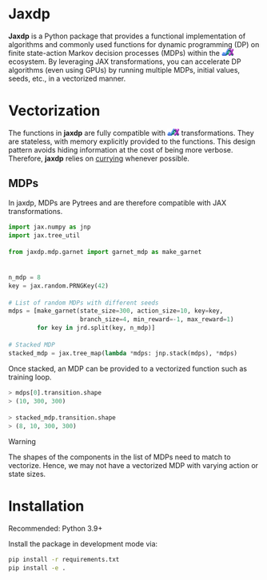 # Jaxdp


**Jaxdp** is a Python package that provides a functional implementation of algorithms and commonly used functions for dynamic programming (DP) on finite state-action Markov decision processes (MDPs) within the <img src="https://raw.githubusercontent.com/google/jax/main/images/jax_logo_250px.png" width = 24px alt="logo"></img> ecosystem. By leveraging JAX transformations, you can accelerate DP algorithms (even using GPUs) by running multiple MDPs, initial values, seeds, etc., in a vectorized manner.

# Vectorization

The functions in **jaxdp** are fully compatible with <img src="https://raw.githubusercontent.com/google/jax/main/images/jax_logo_250px.png" width = 24px alt="logo"></img> transformations.  They are stateless, with memory explicitly provided to the functions. This design pattern avoids hiding information at the cost of being more verbose. Therefore, **jaxdp** relies on [currying](https://docs.python.org/3/library/functools.html) whenever possible.


## MDPs

In jaxdp, MDPs are Pytrees and are therefore compatible with JAX transformations.

```Python
import jax.numpy as jnp
import jax.tree_util

from jaxdp.mdp.garnet import garnet_mdp as make_garnet


n_mdp = 8
key = jax.random.PRNGKey(42)

# List of random MDPs with different seeds
mdps = [make_garnet(state_size=300, action_size=10, key=key,
                    branch_size=4, min_reward=-1, max_reward=1)
        for key in jrd.split(key, n_mdp)]

# Stacked MDP
stacked_mdp = jax.tree_map(lambda *mdps: jnp.stack(mdps), *mdps)
```

Once stacked, an MDP can be provided to a vectorized function such as training loop.

```Python
> mdps[0].transition.shape
> (10, 300, 300)

> stacked_mdp.transition.shape
> (8, 10, 300, 300)
```

> [!warning]
> The shapes of the components in the list of MDPs need to match to vectorize. Hence, we may not have a vectorized MDP with varying action or state sizes.

# Installation

Recommended: Python 3.9+

Install the package in development mode via:

```bash
pip install -r requirements.txt
pip install -e .
```
